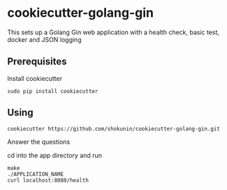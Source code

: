 # cookiecutter-golang-gin

This sets up a Golang Gin web application with a health check, basic test, docker and JSON logging

## Prerequisites 

 Install cookiecutter
```
sudo pip install cookiecutter
```

## Using 

```
cookiecutter https://github.com/shokunin/cookiecutter-golang-gin.git
```

Answer the questions

cd into the app directory and run

```
make
./APPLICATION_NAME
curl localhost:8080/health
```
